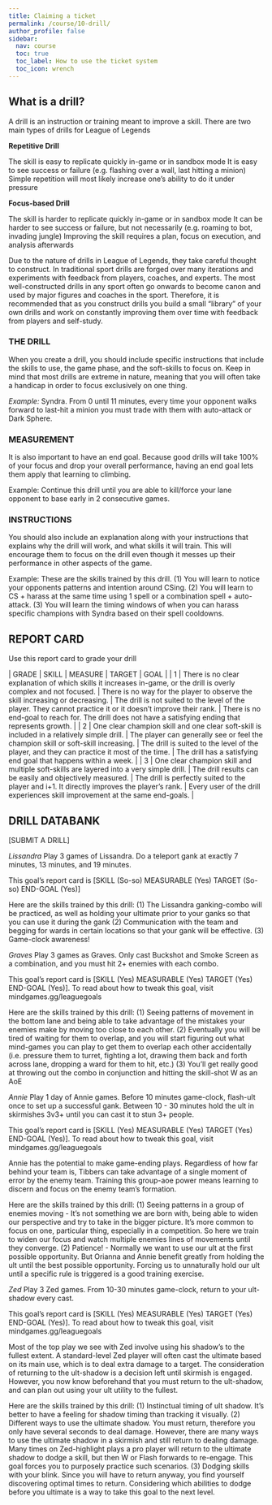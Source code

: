```yaml
---
title: Claiming a ticket
permalink: /course/10-drill/
author_profile: false
sidebar:
  nav: course
  toc: true
  toc_label: How to use the ticket system
  toc_icon: wrench
---
```


## What is a drill?

A drill is an instruction or training meant to improve a skill. There are two main types of drills for League of Legends

**Repetitive Drill**

The skill is easy to replicate quickly in-game or in sandbox mode
It is easy to see success or failure (e.g. flashing over a wall, last hitting a minion)
Simple repetition will most likely increase one’s ability to do it under pressure

**Focus-based Drill**

The skill is harder to replicate quickly in-game or in sandbox mode
It can be harder to see success or failure, but not necessarily (e.g. roaming to bot, invading jungle)
Improving the skill requires a plan, focus on execution, and analysis afterwards

Due to the nature of drills in League of Legends, they take careful thought to construct. In traditional sport drills are forged over many iterations and experiments with feedback from players, coaches, and experts. The most well-constructed drills in any sport often go onwards to become canon and used by major figures and coaches in the sport. Therefore, it is recommended that as you construct drills you build a small “library” of your own drills and work on constantly improving them over time with feedback from players and self-study.

### THE DRILL
When you create a drill, you should include specific instructions that include the skills to use, the game phase, and the soft-skills to focus on. Keep in mind that most drills are extreme in nature, meaning that you will often take a handicap in order to focus exclusively on one thing.

*Example:*
Syndra. From 0 until 11 minutes, every time your opponent walks forward to last-hit a minion you must trade with them with auto-attack or Dark Sphere.

### MEASUREMENT
It is also important to have an end goal. Because good drills will take 100% of your focus and drop your overall performance, having an end goal lets them apply that learning to climbing.

Example:
Continue this drill until you are able to kill/force your lane opponent to base early in 2 consecutive games.

### INSTRUCTIONS
You should also include an explanation along with your instructions that explains why the drill will work, and what skills it will train. This will encourage them to focus on the drill even though it messes up their performance in other aspects of the game.

Example:
These are the skills trained by this drill. (1) You will learn to notice your opponents patterns and intention around CSing. (2) You will learn to CS + harass at the same time using 1 spell or a combination spell + auto-attack. (3) You will learn the timing windows of when you can harass specific champions with Syndra based on their spell cooldowns.

## REPORT CARD

Use this report card to grade your drill

| GRADE | SKILL | MEASURE | TARGET | GOAL |
| 1 | There is no clear explanation of which skills it increases in-game, or the drill is overly complex and not focused. | There is no way for the player to observe the skill increasing or decreasing. | The drill is not suited to the level of the player. They cannot practice it or it doesn’t improve their rank. | There is no end-goal to reach for. The drill does not have a satisfying ending that represents growth. |
| 2 | One clear champion skill and one clear soft-skill is included in a relatively simple drill. | The player can generally see or feel the champion skill or soft-skill increasing. | The drill is suited to the level of the player, and they can practice it most of the time. | The drill has a satisfying end goal that happens within a week. |
| 3 | One clear champion skill and multiple soft-skills are layered into a very simple drill. | The drill results can be easily and objectively measured. | The drill is perfectly suited to the player and i+1. It directly improves the player’s rank. | Every user of the drill experiences skill improvement at the same end-goals. |

## DRILL DATABANK

[SUBMIT A DRILL]

*Lissandra*
Play 3 games of Lissandra. Do a teleport gank at exactly 7 minutes, 13 minutes, and 19 minutes.

This goal’s report card is [SKILL (So-so) MEASURABLE (Yes) TARGET (So-so) END-GOAL (Yes)]

Here are the skills trained by this drill:
(1) The Lissandra ganking-combo will be practiced, as well as holding your ultimate prior to your ganks so that you can use it during the gank
(2) Communication with the team and begging for wards in certain locations so that your gank will be effective.
(3) Game-clock awareness!

*Graves*
Play 3 games as Graves. Only cast Buckshot and Smoke Screen as a combination, and you must hit 2+ enemies with each combo.

This goal’s report card is [SKILL (Yes) MEASURABLE (Yes) TARGET (Yes) END-GOAL (Yes)]. To read about how to tweak this goal, visit mindgames.gg/leaguegoals

Here are the skills trained by this drill:
(1) Seeing patterns of movement in the bottom lane and being able to take advantage of the mistakes your enemies make by moving too close to each other.
(2) Eventually you will be tired of waiting for them to overlap, and you will start figuring out what mind-games you can play to get them to overlap each other accidentally (i.e. pressure them to turret, fighting a lot, drawing them back and forth across lane, dropping a ward for them to hit, etc.)
(3) You’ll get really good at throwing out the combo in conjunction and hitting the skill-shot W as an AoE

*Annie*
Play 1 day of Annie games. Before 10 minutes game-clock, flash-ult once to set up a successful gank. Between 10 - 30 minutes hold the ult in skirmishes 3v3+ until you can cast it to stun 3+ people.

This goal’s report card is [SKILL (Yes) MEASURABLE (Yes) TARGET (Yes) END-GOAL (Yes)]. To read about how to tweak this goal, visit mindgames.gg/leaguegoals

Annie has the potential to make game-ending plays. Regardless of how far behind your team is, Tibbers can take advantage of a single moment of error by the enemy team. Training this group-aoe power means learning to discern and focus on the enemy team’s formation.

Here are the skills trained by this drill:
(1) Seeing patterns in a group of enemies moving - It’s not something we are born with, being able to widen our perspective and try to take in the bigger picture. It’s more common to focus on one, particular thing, especially in a competition. So here we train to widen our focus and watch multiple enemies lines of movements until they converge.
(2) Patience! - Normally we want to use our ult at the first possible opportunity. But Orianna and Annie benefit greatly from holding the ult until the best possible opportunity. Forcing us to unnaturally hold our ult until a specific rule is triggered is a good training exercise.

*Zed*
Play 3 Zed games. From 10-30 minutes game-clock, return to your ult-shadow every cast.

This goal’s report card is [SKILL (Yes) MEASURABLE (Yes) TARGET (Yes) END-GOAL (Yes)]. To read about how to tweak this goal, visit mindgames.gg/leaguegoals

Most of the top play we see with Zed involve using his shadow’s to the fullest extent. A standard-level Zed player will often cast the ultimate based on its main use, which is to deal extra damage to a target. The consideration of returning to the ult-shadow is a decision left until skirmish is engaged. However, you now know beforehand that you must return to the ult-shadow, and can plan out using your ult utility to the fullest.

Here are the skills trained by this drill:
(1) Instinctual timing of ult shadow. It’s better to have a feeling for shadow timing than tracking it visually.
(2) Different ways to use the ultimate shadow. You must return, therefore you only have several seconds to deal damage. However, there are many ways to use the ultimate shadow in a skirmish and still return to dealing damage. Many times on Zed-highlight plays a pro player will return to the ultimate shadow to dodge a skill, but then W or Flash forwards to re-engage. This goal forces you to purposely practice such scenarios.
(3) Dodging skills with your blink. Since you will have to return anyway, you find yourself discovering optimal times to return. Considering which abilities to dodge before you ultimate is a way to take this goal to the next level.
